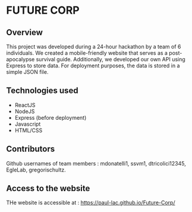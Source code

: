 # FUTURE CORP

## Overview

This project was developed during a 24-hour hackathon by a team of 6 individuals. We created a mobile-friendly website that serves as a post-apocalypse survival guide. Additionally, we developed our own API using Express to store data. For deployment purposes, the data is stored in a simple JSON file.

## Technologies used

- ReactJS
- NodeJS
- Express (before deployment)
- Javascript
- HTML/CSS

## Contributors

Github usernames of team members : mdonatelli1, ssvm1, dtricolici12345, EgleLab, gregorischultz.

## Access to the website

THe website is accessible at : https://paul-lac.github.io/Future-Corp/
